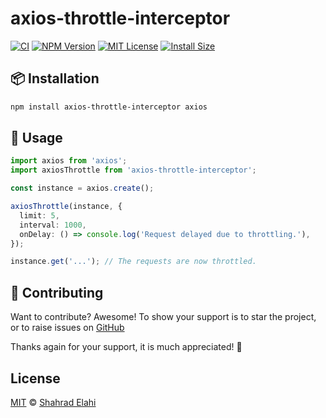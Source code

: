 # axios-throttle-interceptor

[![CI](https://github.com/shahradelahi/axios-throttle-interceptor/actions/workflows/ci.yml/badge.svg)](https://github.com/shahradelahi/axios-throttle-interceptor/actions/workflows/ci.yml)
[![NPM Version](https://img.shields.io/npm/v/axios-throttle-interceptor.svg)](https://www.npmjs.com/package/axios-throttle-interceptor)
[![MIT License](https://img.shields.io/badge/License-MIT-blue.svg?style=flat)](/LICENSE)
[![Install Size](https://packagephobia.com/badge?p=axios-throttle-interceptor)](https://packagephobia.com/result?p=axios-throttle-interceptor)

## 📦 Installation

```bash
npm install axios-throttle-interceptor axios
```

## 🚀 Usage

```typescript
import axios from 'axios';
import axiosThrottle from 'axios-throttle-interceptor';

const instance = axios.create();

axiosThrottle(instance, {
  limit: 5,
  interval: 1000,
  onDelay: () => console.log('Request delayed due to throttling.'),
});

instance.get('...'); // The requests are now throttled.
```

## 🤝 Contributing

Want to contribute? Awesome! To show your support is to star the project, or to raise issues on [GitHub](https://github.com/shahradelahi/axios-throttle-interceptor)

Thanks again for your support, it is much appreciated! 🙏

## License

[MIT](/LICENSE) © [Shahrad Elahi](https://github.com/shahradelahi)
